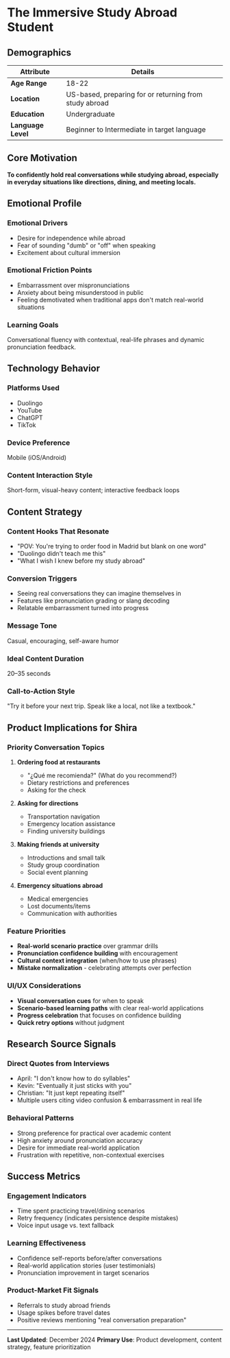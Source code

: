 # The Immersive Study Abroad Student

## Demographics

| Attribute | Details |
|-----------|---------|
| **Age Range** | 18-22 |
| **Location** | US-based, preparing for or returning from study abroad |
| **Education** | Undergraduate |
| **Language Level** | Beginner to Intermediate in target language |

## Core Motivation

**To confidently hold real conversations while studying abroad, especially in everyday situations like directions, dining, and meeting locals.**

## Emotional Profile

### **Emotional Drivers**
- Desire for independence while abroad
- Fear of sounding "dumb" or "off" when speaking
- Excitement about cultural immersion

### **Emotional Friction Points**
- Embarrassment over mispronunciations
- Anxiety about being misunderstood in public
- Feeling demotivated when traditional apps don't match real-world situations

### **Learning Goals**
Conversational fluency with contextual, real-life phrases and dynamic pronunciation feedback.

## Technology Behavior

### **Platforms Used**
- Duolingo
- YouTube
- ChatGPT
- TikTok

### **Device Preference**
Mobile (iOS/Android)

### **Content Interaction Style**
Short-form, visual-heavy content; interactive feedback loops

## Content Strategy

### **Content Hooks That Resonate**
- "POV: You're trying to order food in Madrid but blank on one word"
- "Duolingo didn't teach me this"
- "What I wish I knew before my study abroad"

### **Conversion Triggers**
- Seeing real conversations they can imagine themselves in
- Features like pronunciation grading or slang decoding
- Relatable embarrassment turned into progress

### **Message Tone**
Casual, encouraging, self-aware humor

### **Ideal Content Duration**
20–35 seconds

### **Call-to-Action Style**
"Try it before your next trip. Speak like a local, not like a textbook."

## Product Implications for Shira

### **Priority Conversation Topics**
1. **Ordering food at restaurants**
   - "¿Qué me recomienda?" (What do you recommend?)
   - Dietary restrictions and preferences
   - Asking for the check

2. **Asking for directions**
   - Transportation navigation
   - Emergency location assistance
   - Finding university buildings

3. **Making friends at university**
   - Introductions and small talk
   - Study group coordination
   - Social event planning

4. **Emergency situations abroad**
   - Medical emergencies
   - Lost documents/items
   - Communication with authorities

### **Feature Priorities**
- **Real-world scenario practice** over grammar drills
- **Pronunciation confidence building** with encouragement
- **Cultural context integration** (when/how to use phrases)
- **Mistake normalization** - celebrating attempts over perfection

### **UI/UX Considerations**
- **Visual conversation cues** for when to speak
- **Scenario-based learning paths** with clear real-world applications
- **Progress celebration** that focuses on confidence building
- **Quick retry options** without judgment

## Research Source Signals

### **Direct Quotes from Interviews**
- April: "I don't know how to do syllables"
- Kevin: "Eventually it just sticks with you"
- Christian: "It just kept repeating itself"
- Multiple users citing video confusion & embarrassment in real life

### **Behavioral Patterns**
- Strong preference for practical over academic content
- High anxiety around pronunciation accuracy
- Desire for immediate real-world application
- Frustration with repetitive, non-contextual exercises

## Success Metrics

### **Engagement Indicators**
- Time spent practicing travel/dining scenarios
- Retry frequency (indicates persistence despite mistakes)
- Voice input usage vs. text fallback

### **Learning Effectiveness**
- Confidence self-reports before/after conversations
- Real-world application stories (user testimonials)
- Pronunciation improvement in target scenarios

### **Product-Market Fit Signals**
- Referrals to study abroad friends
- Usage spikes before travel dates
- Positive reviews mentioning "real conversation preparation"

---

**Last Updated**: December 2024
**Primary Use**: Product development, content strategy, feature prioritization 